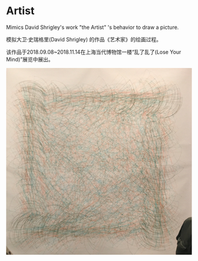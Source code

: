 # Artist
Mimics David Shrigley's work "the Artist" 's behavior to draw a picture.

模拟大卫·史瑞格里(David Shrigley) 的作品《艺术家》的绘画过程。

该作品于2018.09.08~2018.11.14在上海当代博物馆一楼“乱了乱了(Lose Your Mind)”展览中展出。

![aaa](/image/IMG.jpg)
